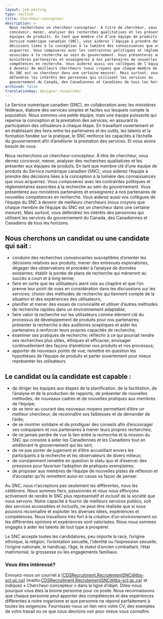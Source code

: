 ```yaml
---
layout: job-posting
type: section
title: Chercheur-concepteur
description: >-
  Nous recherchons un chercheur-concepteur. À titre de chercheur, vous devrez
  concevoir, mener, analyser des recherches qualitatives et les présenter aux
  équipes de produits. En tant que membre clé d’une équipe de produits du
  Service numérique canadien (SNC), vous aiderez l’équipe à prendre des
  décisions liées à la conception à la lumière des connaissances que vous
  acquerrez. Vous composerez avec les contraintes politiques et réglementaires
  associées à la recherche au sein du gouvernement. Vous présenterez aux
  ministères partenaires et enseignerez à nos partenaires de nouvelles
  compétences en recherche. Vous aiderez aussi vos collègues de l’équipe du SNC
  à devenir de meilleurs chercheurs (nous croyons que chaque membre de l’équipe
  du SNC est un chercheur dans une certaine mesure). Mais surtout, vous
  défendrez les intérêts des personnes qui utilisent les services du
  gouvernement du Canada, des Canadiennes et Canadiens de tous les horizons.
archived: false
translationKey: designer-researcher
---
```

Le Service numérique canadien (SNC), en collaboration avec les ministères fédéraux, élabore des services simples et faciles sur lesquels compte la population. Nous sommes une petite équipe, mais une équipe puissante qui repense la conception et la prestation des services, en assurant la participation des utilisateurs à chaque étape. En travaillant ouvertement et en établissant des liens entre les partenaires et les outils, les talents et la formation fondée sur la pratique, le SNC renforce les capacités à l’échelle du gouvernement afin d’améliorer la prestation des services. Et nous avons besoin de vous.

Nous recherchons un chercheur-concepteur. À titre de chercheur, vous devrez concevoir, mener, analyser des recherches qualitatives et les présenter aux équipes de produits. En tant que membre clé d’une équipe de produits du Service numérique canadien (SNC), vous aiderez l’équipe à prendre des décisions liées à la conception à la lumière des connaissances que vous acquerrez. Vous composerez avec les contraintes politiques et réglementaires associées à la recherche au sein du gouvernement. Vous présenterez aux ministères partenaires et enseignerez à nos partenaires de nouvelles compétences en recherche. Vous aiderez aussi vos collègues de l’équipe du SNC à devenir de meilleurs chercheurs (nous croyons que chaque membre de l’équipe du SNC est un chercheur dans une certaine mesure). Mais surtout, vous défendrez les intérêts des personnes qui utilisent les services du gouvernement du Canada, des Canadiennes et Canadiens de tous les horizons.

## Nous cherchons un candidat ou une candidate qui sait :
* conduire des recherches convaincantes susceptibles d’orienter les décisions relatives aux produits; mener des entrevues exploratoires, dégager des observations et procéder à l’analyse de données existantes; établir la portée de plans de recherche qui mèneront au succès à court et à long terme; 
* faire en sorte que les utilisateurs aient voix au chapitre et que l’on prenne leur point de vues en considération dans les discussions sur les services; choisir des méthodes de recherche qui tiennent compte de la situation et des expériences des utilisateurs; 
* planifier et mener des essais de convivialité et utiliser d’autres méthodes de recherche rapides dans un environnement adaptable;
* faire valoir la recherche sur les utilisateurs comme élément clé du processus de développement de produits pour nos partenaires; présenter la recherche à des auditoires sceptiques et aider les partenaires à renforcer leurs propres capacités de recherche;
* examiner ses pratiques de recherche; réfléchir à ce qui pourrait rendre ses recherches plus utiles, éthiques et efficaces; envisager continuellement des façons d’améliorer nos produits et nos processus;
* apporter de nouveaux points de vue; remettre en question les hypothèses de l’équipe de produits et parler ouvertement pour mieux représenter les utilisateurs. 

## Le candidat ou la candidate est capable :
* de diriger les équipes aux étapes de la planification, de la facilitation, de l’analyse et de la production de rapports;
de présenter de nouvelles méthodes, de nouveaux cadres et de nouvelles pratiques aux membres de l’équipe;
* de se tenir au courant des nouveaux moyens permettant d’être un meilleur chercheur; de reconnaître ses faiblesses et de demander de l’aide;
* de se montrer solidaire et de prodiguer des conseils afin d’encourager ses coéquipiers et nos partenaires à mener leurs propres recherches;
* de ne jamais perdre de vue le lien entre la recherche et la mission du SNC qui consiste à aider les Canadiennes et les Canadiens tout en améliorant le gouvernement qui les sert;
* de ne pas porter de jugement et d’être accueillant envers les participants à la recherche et les observateurs de divers milieux;
* de constamment remettre en question le statu quo et d’exercer des pressions pour favoriser l’adoption de pratiques exemplaires;
* de proposer aux membres de l’équipe de nouvelles pistes de réflexion et d’accepter qu’ils remettent aussi en cause sa façon de penser.

Au SNC, nous n’acceptons pas seulement les différentes, nous les célébrons. Nous sommes fiers, passionnés et nous nous efforçons activement de rendre le SNC plus représentatif et inclusif de la société que nous servons. Notre capacité à fournir de meilleurs services publics, soit des services accessibles et inclusifs, ne peut être réalisée que si nous pouvons reconnaître et exploiter les diverses idées, expériences et compétences. Nous travaillons très fort à la création d’un environnement où les différentes opinions et expériences sont valorisées. Nous nous sommes engagés à aider les talents de tout type à prospérer.
	
Le SNC accepte toutes les candidatures, peu importe la race, l’origine ethnique, la religion, l’orientation sexuelle, l’identité ou l’expression sexuelle, l’origine nationale, le handicap, l’âge, le statut d’ancien combattant, l’état matrimonial, la grossesse ou les engagements familiaux.
	
### Vous êtes intéressé?
	
Envoyez-nous un courriel à [CDSRecruitment.RecrutementSNC@tbs-sct.gc.ca] (mailto:CDSRecruitment.RecrutementSNC@tbs-sct.gc.ca) et indiquez « Chercheur-concepteur » dans la ligne d’objet. Dites-nous pourquoi vous êtes la bonne personne pour ce poste. Nous reconnaissons que chaque personne peut apporter des compétences et des expériences différentes à notre organisme et que personne ne répond parfaitement à toutes les exigences. Fournissez-nous un lien vers votre CV, des exemples de votre travail ou ce que nous devrions voir pour mieux vous connaître.
